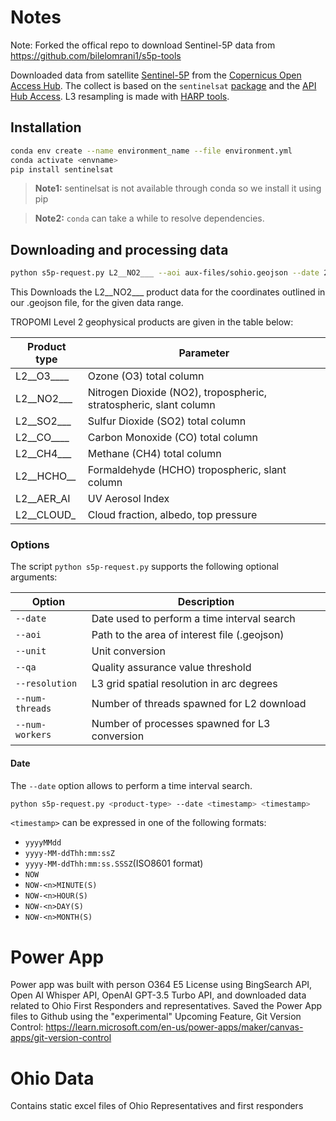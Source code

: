 
# Notes
Note: Forked the offical repo to download Sentinel-5P data from https://github.com/bilelomrani1/s5p-tools  

Downloaded data from satellite [Sentinel-5P](https://www.esa.int/Applications/Observing_the_Earth/Copernicus/Sentinel-5P) from the [Copernicus Open Access Hub](https://scihub.copernicus.eu). The collect is based on the `sentinelsat` [package](https://github.com/sentinelsat/sentinelsat) and the [API Hub Access](https://scihub.copernicus.eu/twiki/do/view/SciHubWebPortal/APIHubDescription). L3 resampling is made with [HARP tools](https://cdn.rawgit.com/stcorp/harp/master/doc/html/harpconvert.html).


## Installation
```bash
conda env create --name environment_name --file environment.yml
conda activate <envname>
pip install sentinelsat
```
> **Note1:** sentinelsat is not available through conda so we install it using pip

> **Note2:** `conda` can take a while to resolve dependencies.

## Downloading and processing data
```bash
python s5p-request.py L2__NO2___ --aoi aux-files/sohio.geojson --date 20230201 20230207
```
This Downloads the L2__NO2___ product data for the coordinates outlined in our .geojson file, for the given data range. 

TROPOMI Level 2 geophysical products are given in the table below:

| Product type | Parameter                                                         |
| ------------ | ----------------------------------------------------------------- |
| L2__O3____   | Ozone (O3) total column                                           |
| L2__NO2___   | Nitrogen Dioxide (NO2), tropospheric, stratospheric, slant column |
| L2__SO2___   | Sulfur Dioxide (SO2) total column                                 |
| L2__CO____   | Carbon Monoxide (CO) total column                                 |
| L2__CH4___   | Methane (CH4) total column                                        |
| L2__HCHO__   | Formaldehyde (HCHO) tropospheric, slant column                    |
| L2__AER_AI   | UV Aerosol Index                                                  |
| L2__CLOUD_   | Cloud fraction, albedo, top pressure                              |

### Options
The script `python s5p-request.py` supports the following optional arguments:


| Option          | Description                                   |
| --------------- | --------------------------------------------- |
| `--date`        | Date used to perform a time interval search   |
| `--aoi`         | Path to the area of interest file (.geojson)  |
| `--unit`        | Unit conversion                               |
| `--qa`          | Quality assurance value threshold             |
| `--resolution`  | L3 grid spatial resolution in arc degrees     |
| `--num-threads` | Number of threads spawned for L2 download     |
| `--num-workers` | Number of processes spawned for L3 conversion |

#### Date
The `--date` option allows to perform a time interval search.

```bash
python s5p-request.py <product-type> --date <timestamp> <timestamp>
```
`<timestamp>` can be expressed in one of the following formats:
  - `yyyyMMdd`
  - `yyyy-MM-ddThh:mm:ssZ`
  - `yyyy-MM-ddThh:mm:ss.SSSZ`(ISO8601 format)
  - `NOW`
  - `NOW-<n>MINUTE(S)`
  - `NOW-<n>HOUR(S)`
  - `NOW-<n>DAY(S)`
  - `NOW-<n>MONTH(S)`


# Power App
Power app was built with person O364 E5 License using BingSearch API, Open AI Whisper API, OpenAI GPT-3.5 Turbo API, and downloaded data related to Ohio First Responders and representatives. Saved the Power App files to Github using the "experimental" Upcoming Feature, Git Version Control: https://learn.microsoft.com/en-us/power-apps/maker/canvas-apps/git-version-control

# Ohio Data
Contains static excel files of Ohio Representatives and first responders